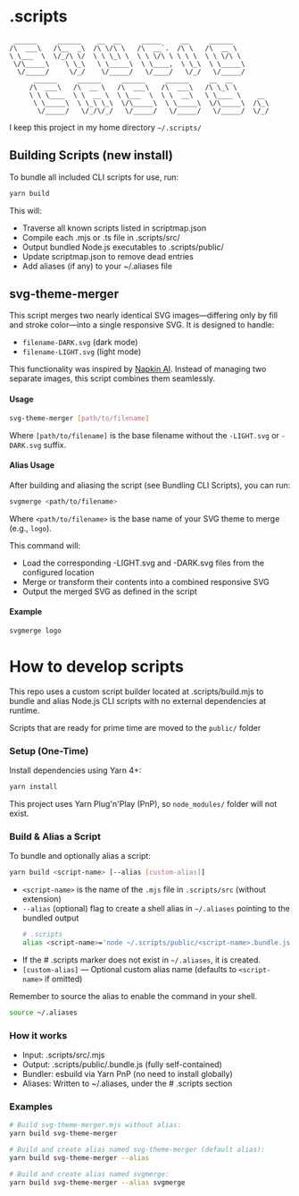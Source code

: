# .scripts
```
 ______     ______    __  __     _____     __     ______
/\  ___\   /\__  _\  /\ \/\ \   /\  __`.  /\ \   /\  __ \
\ \___  \  \/_/\ \/  \ \ \_\ \  \ \ \/\ \ \ \ \  \ \ \/\ \
 \/\_____\    \ \_\   \ \_____\  \ \____,  \ \_\  \ \_____\
  \/_____/     \/_/    \/_____/   \/____/   \/_/   \/_____/
      ______     ______     ______     ______     __  __   
     /\  ___\   /\  __ \   /\  ___\   /\  ___\   /\ \_\ \
     \ \ \____  \ \  __ \  \ \___  \  \ \  __\   \ \____ \    __
      \ \_____\  \ \_\ \_\  \/\_____\  \ \_____\  \/\_____\  /\_\
       \/_____/   \/_/\/_/   \/_____/   \/_____/   \/_____/  \/_/

```

I keep this project in my home directory `~/.scripts/`
## Building Scripts (new install)
To bundle all included CLI scripts for use, run:

``` bash
yarn build
```
This will:
- Traverse all known scripts listed in scriptmap.json
- Compile each .mjs or .ts file in .scripts/src/
- Output bundled Node.js executables to .scripts/public/
- Update scriptmap.json to remove dead entries
- Add aliases (if any) to your ~/.aliases file

## svg-theme-merger
This script merges two nearly identical SVG images—differing only by fill and stroke color—into a single responsive SVG. It is designed to handle:

- `filename-DARK.svg` (dark mode)
- `filename-LIGHT.svg` (light mode)

This functionality was inspired by [Napkin AI](https://napkin.ai). Instead of managing two separate images, this script combines them seamlessly.

#### Usage
``` bash
svg-theme-merger [path/to/filename]
```
Where `[path/to/filename]` is the base filename without the `-LIGHT.svg` or `-DARK.svg` suffix.

#### Alias Usage
After building and aliasing the script (see Bundling CLI Scripts), you can run:

``` bash
svgmerge <path/to/filename>
```
Where `<path/to/filename>` is the base name of your SVG theme to merge (e.g., `logo`).

This command will:
- Load the corresponding -LIGHT.svg and -DARK.svg files from the configured location
- Merge or transform their contents into a combined responsive SVG
- Output the merged SVG as defined in the script

#### Example
``` bash
svgmerge logo
```

# How to develop scripts
This repo uses a custom script builder located at .scripts/build.mjs to bundle and alias Node.js CLI scripts with no external dependencies at runtime.

Scripts that are ready for prime time are moved to the `public/` folder

### Setup (One-Time)
Install dependencies using Yarn 4+:
``` bash
yarn install
```
This project uses Yarn Plug'n'Play (PnP), so `node_modules/` folder will not exist.

### Build & Alias a Script
To bundle and optionally alias a script:
``` bash
yarn build <script-name> [--alias [custom-alias]]
```
- `<script-name>` is the name of the `.mjs` file in `.scripts/src` (without extension)
- `--alias` (optional) flag to create a shell alias in `~/.aliases` pointing to the bundled output
  ``` bash
  # .scripts
  alias <script-name>='node ~/.scripts/public/<script-name>.bundle.js'
  ```
- If the # .scripts marker does not exist in `~/.aliases`, it is created.
- `[custom-alias]` — Optional custom alias name (defaults to `<script-name>` if omitted)

Remember to source the alias to enable the command in your shell.
``` bash
source ~/.aliases
```

### How it works
- Input: .scripts/src/<script-name>.mjs
- Output: .scripts/public/<script-name>.bundle.js (fully self-contained)
- Bundler: esbuild via Yarn PnP (no need to install globally)
- Aliases: Written to ~/.aliases, under the # .scripts section

### Examples
``` bash
# Build svg-theme-merger.mjs without alias:
yarn build svg-theme-merger

# Build and create alias named svg-theme-merger (default alias):
yarn build svg-theme-merger --alias

# Build and create alias named svgmerge:
yarn build svg-theme-merger --alias svgmerge
```

